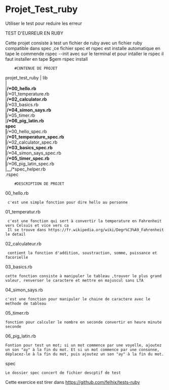 # Projet_Test_ruby
Utiliser le test pour reduire les erreur


TEST D'EURREUR EN RUBY

Cette  projet consiste à test un fichier de ruby avec un fichier ruby compatible dans spec 
,ce fichier spec et rspec est installe automatique en tape le commende rspec --init avec sur le terminal et pour intaller le rspec il faut installer en tape $gem rspec install


        #CONTENUE DE PROJET
        
        
projet_test_ruby 
|
lib                                                                                                                                                         
    |                                                                                                                                                           
    |__/*00_hello.rb                                                                                                                                            
    |__/*01_temperature.rb                                                                                                                                       
    |__/*02_calculator.rb                                                                                                                                       
    |__/*03_basics.rb                                                                                                                                           
    |__/*04_simon_says.rb                                                                                                                                       
    |__/*05_timer.rb                                                                                                                                             
    |__/*06_pig_latin.rb                                                                                                                                         
spec                                                                                                                                                             
    |__/*00_hello_spec.rb                                                                                                                                       
    |__/*01_temperature_spec.rb                                                                                                                                 
    |__/*02_calculator_spec.rb                                                                                                                                   
    |__/*03_basics_spec.rb                                                                                                                                       
    |__/*04_simon_says_spec.rb                                                                                                                                   
    |__/*05_timer_spec.rb                                                                                                                                       
    |__/*06_pig_latin_spec.rb                                                                                                                                   
    |__/*spec_helper.rb                                                                                                                                         
.rspec                                                                                                                                                            

     	  
     	#DESCRIPTION DE PROJET


00_hello.rb

     c'est une simple fonction pour dire hello au personne

01_temperatur.rb

     c'est une fonction qui sert à convertir la temperature en Fahrenheit vers Celsuis et vice vers ca
     Il se trouve dans https://fr.wikipedia.org/wiki/Degr%C3%A9_Fahrenheit  le detail

02_calculateur.rb

     contient la fonction d'addition, soustraction, somme, puissance et facorielle

03_basics.rb

    cette fonction consiste à manipuler le tableau ,trouver le plus grand valeur, renverser le caractere et mettre en majuscul sans LTA

04_simon_says.rb

    c'est une fonction pour manipuler le chaine de caractere avec le methode de tableau

05_timer.rb

    fonction pour calculer le nombre en seconde convertir en heure minute seconde

06_pig_latin.rb

    Fontion pour test un mot; si un mot commence par une voyelle, ajoutez un son "ay" à la fin du mot. Et si un mot commence par une consonne, déplacez-le à la fin du mot, puis ajoutez un son "ay" à la fin du mot. 
    
spec

    Le dossier spec concert de fichier descptif de test
    


Cette exercice est tirer dans https://github.com/felhix/tests-ruby




